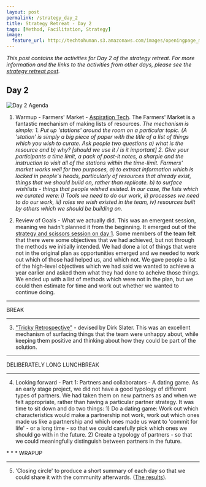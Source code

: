 ```yaml
---
layout: post
permalink: /strategy_day_2
title: Strategy Retreat - Day 2 
tags: [Method, Facilitation, Strategy]
image: 
  feature_url: http://techtohuman.s3.amazonaws.com/images/openingpage_montage.jpeg
---
```


<em>This post contains the activities for Day 2 of the strategy retreat. For more information and the links to the activities from other days, please see the [strategy retreat post](http://techtohuman.com/strategy_retreat/).</em> 

## Day 2

![Day 2 Agenda](http://techtohuman.s3.amazonaws.com/images/DSCF3705.JPG)

1. Warmup - Farmers' Market - [Aspiration Tech](https://aspirationtech.org/). The Farmers' Market is a fantastic mechanism of making lists of resources. <em>The mechanism is simple: 1. Put up 'stations' around the room on a particular topic. (A 'station' is simply a big piece of paper with the title of a list of things which you wish to curate. Ask people two questions a) what is the resource and b) why? [should we use it / is it important] 2. Give your participants a time limit, a pack of post-it notes, a sharpie and the instruction to visit all of the stations within the time-limit. Farmers' market works well for two purposes, a) to extract information which is locked in people's heads, particularly of resources that already exist, things that we should build on, rather than replicate. b) to surface wishlists - things that people wished existed. In our case, the lists which we curated were: i) Tools we need to do our work, ii) processes we need to do our work, iii) roles we wish existed in the team, iv) resources built by others which we should be building on. </em>

2. Review of Goals - What we actually did. This was an emergent session, meaning we hadn't planned it from the beginning. It emerged out of the [strategy and scissors session on day 1](http://techtohuman.com/strategy_day_1/). Some members of the team felt that there were some objectives that we had achieved, but not through the methods we initially intended. We had done a lot of things that were not in the original plan as opportunities emerged and we needed to work out which of those had helped us, and which not. We gave people a list of the high-level objectives which we had said we wanted to achieve a year earlier and asked them what they had done to acheive those things. We ended up with a list of methods which were not in the plan, but we could then estimate for time and work out whether we wanted to continue doing. 

* * *
BREAK 

* * *

<ol start="3">

<li> <a href="http://techtohuman.com/tricky_retrospective/">"Tricky Retrospective"</a> - devised by Dirk Slater. This was an excellent mechanism of surfacing things that the team were unhappy about, while keeping them positive and thinking about how they could be part of the solution. </li>

</ol> 


* * *
DELIBERATELY LONG LUNCHBREAK 

* * *
<ol start="4">

<li> Looking forward - Part 1: Partners and collaborators - A dating game. As an early stage project, we did not have a good typology of different types of partners. We had taken them on new partners as and when we felt appropriate, rather than having a particular partner strategy. It was time to sit down and do two things: 1) Do a dating game: Work out which characteristics would make a partnership not work, work out which ones made us like a partnership and which ones made us want to 'commit for life' - or a long time - so that we could carefully pick which ones we should go with in the future. 2) Create a typology of partners - so that we could meaningfully distinguish between partners in the future.   </li> 

</ol>
* * *
WRAPUP 

* * *

<ol start="5">

<li>'Closing circle' to produce a short summary of each day so that we could share it with the community afterwards. (<a href="http://schoolofdata.org/2014/11/05/school-of-data-retreat-roundup/">The results</a>).  </li>
</ol>

